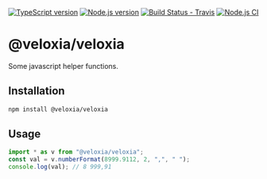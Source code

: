 [![TypeScript version][ts-badge]][typescript-38]
[![Node.js version][nodejs-badge]][nodejs]
[![Build Status - Travis][travis-badge]][travis-ci]
[![Node.js CI][ga-badge]][ga-ci]

# @veloxia/veloxia

Some javascript helper functions.

## Installation

```bash
npm install @veloxia/veloxia
```

## Usage

```javascript
import * as v from "@veloxia/veloxia";
const val = v.numberFormat(8999.9112, 2, ",", " ");
console.log(val); // 8 999,91
```

[ts-badge]: https://img.shields.io/badge/TypeScript-3.8-blue.svg
[nodejs-badge]: https://img.shields.io/badge/Node.js->=%2012.13-blue.svg
[nodejs]: https://nodejs.org/dist/latest-v12.x/docs/api/
[travis-badge]: https://travis-ci.org/veloxiadev/veloxia.js.svg?branch=master
[travis-ci]: https://travis-ci.org/github/veloxiadev/veloxia.js
[typescript]: https://www.typescriptlang.org/
[typescript-38]: https://www.typescriptlang.org/docs/handbook/release-notes/typescript-3-8.html
[ga-badge]: https://github.com/veloxiadev/veloxia.js/workflows/Node.js%20CI/badge.svg
[ga-ci]: https://github.com/veloxiadev/veloxia.js/actions
